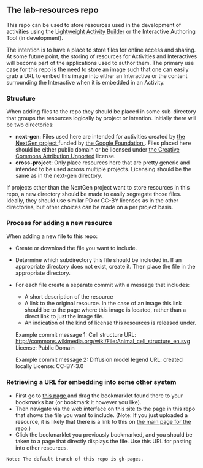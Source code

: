 ## The lab-resources repo

This repo can be used to store resources used in the development of activities using the [Lightweight Activity Builder](https://github.com/concord-consortium/lightweight-standalone) or the Interactive Authoring Tool (in development).

The intention is to have a place to store files for online access and sharing. At some future point, the storing of resources for Activities and Interactives will become part of the applications used to author them. The primary use case for this repo is the need to store an image such that one can easily grab a URL to embed this image into either an Interactive or the content surrounding the Interactive when it is embedded in an Activity.

### Structure
When adding files to the repo they should be placed in some sub-directory that groups the resources logically by project or intention. Initially there will be two directories:
- **next-gen**: Files used here are intended for activities created by [the NextGen project ](https://github.com/concord-consortium/lab) funded by [the Google Foundation ](http://www.google.com/landing/givesback/2011/). Files placed here should be either public domain or be licensed under [the Creative Commons Attribution Unported](http://creativecommons.org/licenses/by/3.0/) license. 
- **cross-project**: Only place resources here that are pretty generic and intended to be used across multiple projects. Licensing should be the same as in the next-gen directory.


If projects other than the NextGen project want to store resources in this repo, a new directory should be made to easily segregate those files. Ideally, they should use similar PD or CC-BY licenses as in the other directories, but other choices can be made on a per project basis.

### Process for adding a new resource
When adding a new file to this repo:
- Create or download the file you want to include.
- Determine which subdirectory this file should be included in. If an appropriate directory does not exist, create it. Then place the file in the appropriate directory.
- For each file create a separate commit with a message that includes: 
    - A short description of the resource
    - A link to the original resource. In the case of an image this link should be to the page where this image is located, rather than a direct link to just the image file.
    - An indication of the kind of license this resources is released under.

    Example commit message 1:
        Cell structure
        URL: http://commons.wikimedia.org/wiki/File:Animal_cell_structure_en.svg
        License: Public Domain

    Example commit message 2:
        Diffusion model legend
        URL: created locally
        License: CC-BY-3.0

### Retrieving a URL for embedding into some other system
- First go to [ this page ](http://concord-consortium.github.com/lab-resources/) and drag the bookmarklet found there to your bookmarks bar (or bookmark it however you like).
- Then navigate via the web interface on this site to the page in this repo that shows the file you want to include. (Note: If you just uploaded a resource, it is likely that there is a link to this on [the main page for the repo](https://github.com/concord-consortium/lab-resources).)
- Click the bookmarklet you previously bookmarked, and you should be taken to a page that directly displays the file. Use this URL for pasting into other resources.



`Note: The default branch of this repo is gh-pages. `
